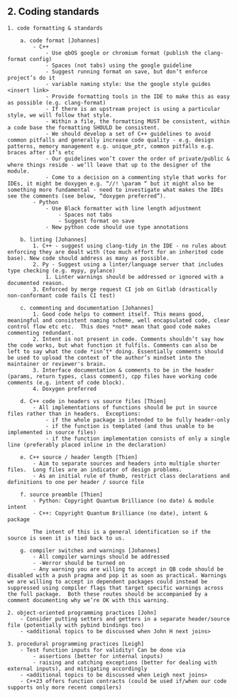 ## 2. Coding standards

    1. code formatting & standards

        a. code format [Johannes]
            - C++
                - Use qbOS google or chromium format (publish the clang-format config)
                - Spaces (not tabs) using the google guideline
                - Suggest running format on save, but don’t enforce project’s do it
                - variable naming style: Use the google style guides <insert link>
                - Provide formatting tools in the IDE to make this as easy as possible (e.g. clang-format)
                - If there is an upstream project is using a particular style, we will follow that style.
                - Within a file, the formatting MUST be consistent, within a code base the formatting SHOULD be consistent.
                - We should develop a set of C++ guidelines to avoid common pitfalls and generally increase code quality - e.g. design patterns, memory management e.g. unique_ptr, common pitfalls e.g. braces after if’s etc
                - Our guidelines won’t cover the order of private/public & where things reside - we’ll leave that up to the designer of the module.
                - Come to a decision on a commenting style that works for IDEs, it might be doxygen e.g. “//! \param “ but it might also be something more fundamental - need to investigate what makes the IDEs see the comments (see below, “doxygen preferred”).
            - Python
                - Use Black formatter with line length adjustment
                    - Spaces not tabs
                    - Suggest format on save
                - New python code should use type annotations

        b. linting [Johannes]
            1. C++ - suggest using clang-tidy in the IDE - no rules about enforcing they are dealt with (too much effort for an inherited code base). New code should address as many as possible.
            2. Py - Suggest using a linter/language server that includes type checking (e.g. mypy, pylance)
                1. Linter warnings should be addressed or ignored with a documented reason.
            3. Enforced by merge request CI job on Gitlab (drastically non-conformant code fails CI test)

        c. commenting and documentation [Johannes]
            1. Good code helps to comment itself. This means good, meaningful and consistent naming scheme, well encapsulated code, clear control flow etc etc.  This does *not* mean that good code makes commenting redundant.
            2. Intent is not present in code. Comments shouldn’t say how the code works, but what function it fulfils. Comments can also be left to say what the code *isn’t* doing. Essentially comments should be used to upload the context of the author’s mindset into the maintainer or reviewer's brain.
            3. Interface documentation & comments to be in the header (params, return types, class comment), cpp files have working code comments (e.g. intent of code block).
            4. Doxygen preferred

        d. C++ code in headers vs source files [Thien]
            - All implementations of functions should be put in source files rather than in headers.  Exceptions:
                - if the whole package is intended to be fully header-only
                - if the function is templated (and thus unable to be implemented in source files)
                - if the function implementation consists of only a single line (preferably placed inline in the declaration)

        e. C++ source / header length [Thien]
            - Aim to separate sources and headers into multiple shorter files.  Long files are an indicator of design problems.
            - As an initial rule of thumb, restrict class declarations and definitions to one per header / source file

        f. source preamble [Thien]
            - Python: Copyright Quantum Brilliance (no date) & module intent
            - C++: Copyright Quantum Brilliance (no date), intent & package

            The intent of this is a general identification so if the source is seen it is tied back to us.

        g. compiler switches and warnings [Johannes]
            - All compiler warnings should be addressed
            - -Werror should be turned on
            - Any warning you are willing to accept in QB code should be disabled with a push pragma and pop it as soon as practical. Warnings we are willing to accept in dependent packages could instead be suppressed using compiler flags that target specific warnings across the full package.  Both these routes should be accompanied by a comment documenting why we’re OK with this warning.

    2. object-oriented programming practices [John]
        - Consider putting setters and getters in a separate header/source file (potentially with pybind bindings too)
        - <additional topics to be discussed when John H next joins>

    3. procedural programming practices [Leigh]
        - Test function inputs for validity! Can be done via
            - assertions (better for internal inputs)
            - raising and catching exceptions (better for dealing with external inputs), and mitigating accordingly
        - <additional topics to be discussed when Leigh next joins>
        - C++23 offers function contracts (could be used if/when our code supports only more recent compilers)
